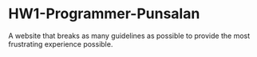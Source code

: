 # HW1-Programmer-Punsalan
A website that breaks as many guidelines as possible to provide the most frustrating experience possible.

